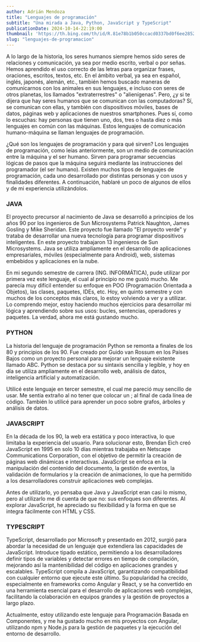 ```yaml
---
author: Adrián Mendoza
title: "Lenguajes de programación"
subtitle: "Una mirada a Java, Python, JavaScript y TypeScript"
publicationDate: 2024-10-14-22:19:00
thumbnail: 'https://th.bing.com/th/id/R.81e78b1b050ccacd0337bd0f6ee2852c?rik=7lcfiuJ30VH0aA&pid=ImgRaw&r=0'
slug: "lenguajes-de-programacion"
---
```

A lo largo de la historia, los seres humanos siempre hemos sido seres de relaciones y comunicación, ya sea por medio escrito, verbal o por señas. Hemos aprendido el uso correcto de las letras para organizar frases, oraciones, escritos, textos, etc. En el ámbito verbal, ya sea en español, inglés, japonés, alemán, etc., también hemos buscado maneras de comunicarnos con los animales en sus lenguajes, e incluso con seres de otros planetas, los llamados "extraterrestres" o "alienígenas". Pero, ¿y si te dijera que hay seres humanos que se comunican con las computadoras? Sí, se comunican con ellas, y también con dispositivos móviles, bases de datos, páginas web y aplicaciones de nuestros smartphones. Pues sí, como lo escuchas: hay personas que tienen uno, dos, tres o hasta diez o más lenguajes en común con las máquinas. Estos lenguajes de comunicación humano-máquina se llaman lenguajes de programación.

¿Qué son los lenguajes de programación y para qué sirven?
Los lenguajes de programación, como leías anteriormente, son un medio de comunicación entre la máquina y el ser humano. Sirven para programar secuencias lógicas de pasos que la máquina seguirá mediante las instrucciones del programador (el ser humano). Existen muchos tipos de lenguajes de programación, cada uno desarrollado por distintas personas y con usos y finalidades diferentes. A continuación, hablaré un poco de algunos de ellos y de mi experiencia utilizándolos.

### JAVA
El proyecto precursor al nacimiento de Java se desarrolló a principios de los años 90 por los ingenieros de Sun Microsystems Patrick Naughton, James Gosling y Mike Sheridan. Este proyecto fue llamado "El proyecto verde" y trataba de desarrollar una nueva tecnología para programar dispositivos inteligentes. En este proyecto trabajaron 13 ingenieros de Sun Microsystems. Java se utiliza ampliamente en el desarrollo de aplicaciones empresariales, móviles (especialmente para Android), web, sistemas embebidos y aplicaciones en la nube.

En mi segundo semestre de carrera (ING. INFORMÁTICA), pude utilizar por primera vez este lenguaje, el cual al principio no me gustó mucho. Me parecía muy difícil entender su enfoque en POO (Programación Orientada a Objetos), las clases, paquetes, IDEs, etc. Hoy, en quinto semestre y con muchos de los conceptos más claros, lo estoy volviendo a ver y a utilizar. Lo comprendo mejor, estoy haciendo muchos ejercicios para desarrollar mi lógica y aprendiendo sobre sus usos: bucles, sentencias, operadores y paquetes. La verdad, ahora me está gustando mucho.

### PYTHON
La historia del lenguaje de programación Python se remonta a finales de los 80 y principios de los 90. Fue creado por Guido van Rossum en los Países Bajos como un proyecto personal para mejorar un lenguaje existente llamado ABC. Python se destaca por su sintaxis sencilla y legible, y hoy en día se utiliza ampliamente en el desarrollo web, análisis de datos, inteligencia artificial y automatización.

Utilicé este lenguaje en tercer semestre, el cual me pareció muy sencillo de usar. Me sentía extraño al no tener que colocar un ; al final de cada línea de código. También lo utilicé para aprender un poco sobre grafos, árboles y análisis de datos.

### JAVASCRIPT
En la década de los 90, la web era estática y poco interactiva, lo que limitaba la experiencia del usuario. Para solucionar esto, Brendan Eich creó JavaScript en 1995 en solo 10 días mientras trabajaba en Netscape Communications Corporation, con el objetivo de permitir la creación de páginas web dinámicas e interactivas. JavaScript se enfoca en la manipulación del contenido del documento, la gestión de eventos, la validación de formularios y la creación de animaciones, lo que ha permitido a los desarrolladores construir aplicaciones web complejas.

Antes de utilizarlo, yo pensaba que Java y JavaScript eran casi lo mismo, pero al utilizarlo me di cuenta de que no: sus enfoques son diferentes. Al explorar JavaScript, he apreciado su flexibilidad y la forma en que se integra fácilmente con HTML y CSS.

### TYPESCRIPT
TypeScript, desarrollado por Microsoft y presentado en 2012, surgió para abordar la necesidad de un lenguaje que extendiera las capacidades de JavaScript. Introduce tipado estático, permitiendo a los desarrolladores definir tipos de variables y detectar errores en tiempo de compilación, mejorando así la mantenibilidad del código en aplicaciones grandes y escalables. TypeScript compila a JavaScript, garantizando compatibilidad con cualquier entorno que ejecute este último. Su popularidad ha crecido, especialmente en frameworks como Angular y React, y se ha convertido en una herramienta esencial para el desarrollo de aplicaciones web complejas, facilitando la colaboración en equipos grandes y la gestión de proyectos a largo plazo.

Actualmente, estoy utilizando este lenguaje para Programación Basada en Componentes, y me ha gustado mucho en mis proyectos con Angular, utilizando npm y Node.js para la gestión de paquetes y la ejecución del entorno de desarrollo.